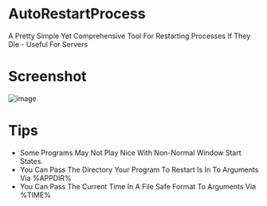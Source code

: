 # AutoRestartProcess
A Pretty Simple Yet Comprehensive Tool For Restarting Processes If They Die - Useful For Servers
# Screenshot
![image](https://user-images.githubusercontent.com/36628963/112144428-20d22200-8bd1-11eb-9de3-76e786c87e25.png)
# Tips
 - Some Programs May Not Play Nice With Non-Normal Window Start States.
 - You Can Pass The Directory Your Program To Restart Is In To Arguments Via %APPDIR%
 - You Can Pass The Current Time In A File Safe Format To Arguments Via %TIME%
